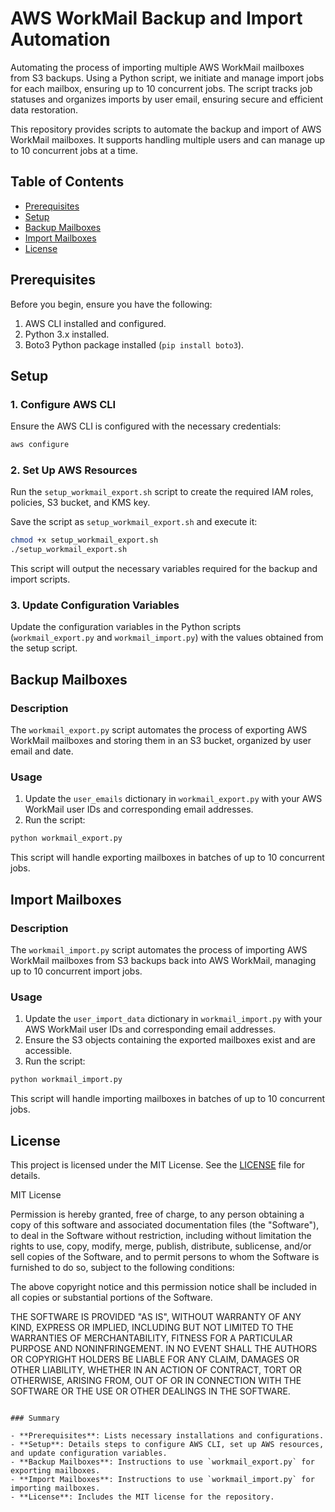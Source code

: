 # AWS WorkMail Backup and Import Automation
Automating the process of importing multiple AWS WorkMail mailboxes from S3 backups. Using a Python script, we initiate and manage import jobs for each mailbox, ensuring up to 10 concurrent jobs. The script tracks job statuses and organizes imports by user email, ensuring secure and efficient data restoration.

This repository provides scripts to automate the backup and import of AWS WorkMail mailboxes. It supports handling multiple users and can manage up to 10 concurrent jobs at a time.

## Table of Contents

- [Prerequisites](#prerequisites)
- [Setup](#setup)
- [Backup Mailboxes](#backup-mailboxes)
- [Import Mailboxes](#import-mailboxes)
- [License](#license)

## Prerequisites

Before you begin, ensure you have the following:

1. AWS CLI installed and configured.
2. Python 3.x installed.
3. Boto3 Python package installed (`pip install boto3`).

## Setup

### 1. Configure AWS CLI

Ensure the AWS CLI is configured with the necessary credentials:

```sh
aws configure
```

### 2. Set Up AWS Resources

Run the `setup_workmail_export.sh` script to create the required IAM roles, policies, S3 bucket, and KMS key.

Save the script as `setup_workmail_export.sh` and execute it:

```sh
chmod +x setup_workmail_export.sh
./setup_workmail_export.sh
```

This script will output the necessary variables required for the backup and import scripts.

### 3. Update Configuration Variables

Update the configuration variables in the Python scripts (`workmail_export.py` and `workmail_import.py`) with the values obtained from the setup script.

## Backup Mailboxes

### Description

The `workmail_export.py` script automates the process of exporting AWS WorkMail mailboxes and storing them in an S3 bucket, organized by user email and date.

### Usage

1. Update the `user_emails` dictionary in `workmail_export.py` with your AWS WorkMail user IDs and corresponding email addresses.
2. Run the script:

```sh
python workmail_export.py
```

This script will handle exporting mailboxes in batches of up to 10 concurrent jobs.

## Import Mailboxes

### Description

The `workmail_import.py` script automates the process of importing AWS WorkMail mailboxes from S3 backups back into AWS WorkMail, managing up to 10 concurrent import jobs.

### Usage

1. Update the `user_import_data` dictionary in `workmail_import.py` with your AWS WorkMail user IDs and corresponding email addresses.
2. Ensure the S3 objects containing the exported mailboxes exist and are accessible.
3. Run the script:

```sh
python workmail_import.py
```

This script will handle importing mailboxes in batches of up to 10 concurrent jobs.

## License

This project is licensed under the MIT License. See the [LICENSE](LICENSE) file for details.

MIT License

Permission is hereby granted, free of charge, to any person obtaining a copy of this software and associated documentation files (the "Software"), to deal in the Software without restriction, including without limitation the rights to use, copy, modify, merge, publish, distribute, sublicense, and/or sell copies of the Software, and to permit persons to whom the Software is furnished to do so, subject to the following conditions:

The above copyright notice and this permission notice shall be included in all copies or substantial portions of the Software.

THE SOFTWARE IS PROVIDED "AS IS", WITHOUT WARRANTY OF ANY KIND, EXPRESS OR IMPLIED, INCLUDING BUT NOT LIMITED TO THE WARRANTIES OF MERCHANTABILITY, FITNESS FOR A PARTICULAR PURPOSE AND NONINFRINGEMENT. IN NO EVENT SHALL THE AUTHORS OR COPYRIGHT HOLDERS BE LIABLE FOR ANY CLAIM, DAMAGES OR OTHER LIABILITY, WHETHER IN AN ACTION OF CONTRACT, TORT OR OTHERWISE, ARISING FROM, OUT OF OR IN CONNECTION WITH THE SOFTWARE OR THE USE OR OTHER DEALINGS IN THE SOFTWARE.
```

### Summary

- **Prerequisites**: Lists necessary installations and configurations.
- **Setup**: Details steps to configure AWS CLI, set up AWS resources, and update configuration variables.
- **Backup Mailboxes**: Instructions to use `workmail_export.py` for exporting mailboxes.
- **Import Mailboxes**: Instructions to use `workmail_import.py` for importing mailboxes.
- **License**: Includes the MIT license for the repository.